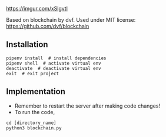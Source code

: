 https://imgur.com/xSlgvtl

Based on blockchain by dvf. Used under MIT license:  https://github.com/dvf/blockchain


## Installation

```shell
pipenv install  # install dependencies
pipenv shell  # activate virtual env
deactivate  # deactivate virtual env
exit  # exit project
```

## Implementation

- Remember to restart the server after making code changes!
- To run the code,

```shell
cd [directory_name]
python3 blockchain.py
```